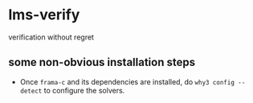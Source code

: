 # lms-verify
verification without regret

## some non-obvious installation steps
* Once `frama-c` and its dependencies are installed, do `why3 config --detect` to configure the solvers.
